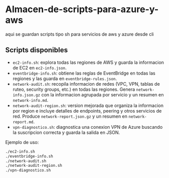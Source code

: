 # Almacen-de-scripts-para-azure-y-aws
aqui se guardan scripts tipo sh para servicios de aws y azure desde cli

## Scripts disponibles
- `ec2-info.sh`: explora todas las regiones de AWS y guarda la informacion de EC2 en `ec2-info.json`.
- `eventbridge-info.sh`: obtiene las reglas de EventBridge en todas las regiones y las guarda en `eventbridge-rules.json`.
- `network-audit.sh`: recopila informacion de redes (VPC, VPN, tablas de ruteo, security groups, etc.) en todas las regiones. Genera `network-info.json.gz` con la informacion agrupada por servicio y un resumen en `network-info.md`.
- `network-audit-region.sh`: version mejorada que organiza la informacion por region e incluye detalles de endpoints, peering y otros servicios de red. Produce `network-report.json.gz` y un resumen en `network-report.md`.
- `vpn-diagnostico.sh`: diagnostica una conexion VPN de Azure buscando la suscripcion correcta y guarda la salida en JSON.

Ejemplo de uso:
```sh
./ec2-info.sh
./eventbridge-info.sh
./network-audit.sh
./network-audit-region.sh
./vpn-diagnostico.sh
```
